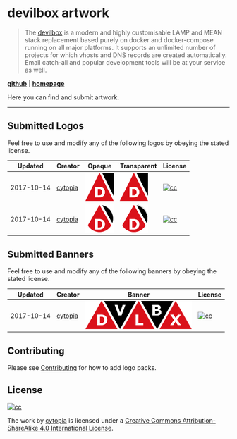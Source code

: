 # devilbox artwork


> The [devilbox](https://github.com/cytopia/devilbox) is a modern and highly customisable LAMP and MEAN stack replacement based purely on docker and docker-compose running on all major platforms. It supports an unlimited number of projects for which vhosts and DNS records are created automatically. Email catch-all and popular development tools will be at your service as well.

**[github](https://github.com/cytopia/devilbox)** | **[homepage](http://devilbox.org)**


Here you can find and submit artwork.

---

## Submitted Logos

Feel free to use and modify any of the following logos by obeying the stated license.

| Updated    | Creator | Opaque | Transparent | License |
|------------|---------|--------|-------------|---------|
| 2017-10-14 | [cytopia](https://github.com/cytopia) | [![64](submissions_logo/cytopia/01/png/logo_64.png)](submissions_logo/cytopia/01/png/) | [![64](submissions_logo/cytopia/01/png/logo_64_trans.png)](submissions_logo/cytopia/01/png/) | [![cc](https://i.creativecommons.org/l/by-sa/4.0/88x31.png)](https://creativecommons.org/licenses/by-sa/4.0/) |
| 2017-10-14 | [cytopia](https://github.com/cytopia) | [![64](submissions_logo/cytopia/02/png/logo_64.png)](submissions_logo/cytopia/02/png/) | [![64](submissions_logo/cytopia/02/png/logo_64_trans.png)](submissions_logo/cytopia/02/png/) | [![cc](https://i.creativecommons.org/l/by-sa/4.0/88x31.png)](https://creativecommons.org/licenses/by-sa/4.0/) |

## Submitted Banners

Feel free to use and modify any of the following banners by obeying the stated license.

| Updated    | Creator | Banner | License |
|------------|---------|--------|---------|
| 2017-10-14 | [cytopia](https://github.com/cytopia) | [![64](submissions_banner/cytopia/01/png/banner_64.png)](submissions_banner/cytopia/01/png/) | [![cc](https://i.creativecommons.org/l/by-sa/4.0/88x31.png)](https://creativecommons.org/licenses/by-sa/4.0/) |



## Contributing

Please see [Contributing](CONTRIBUTING.md) for how to add logo packs.

## License

[![cc](https://i.creativecommons.org/l/by-sa/4.0/88x31.png)](https://creativecommons.org/licenses/by-sa/4.0/)

The work by [cytopia](https://github.com/cytopia) is licensed under a [Creative Commons Attribution-ShareAlike 4.0 International License](https://creativecommons.org/licenses/by-sa/4.0/).
